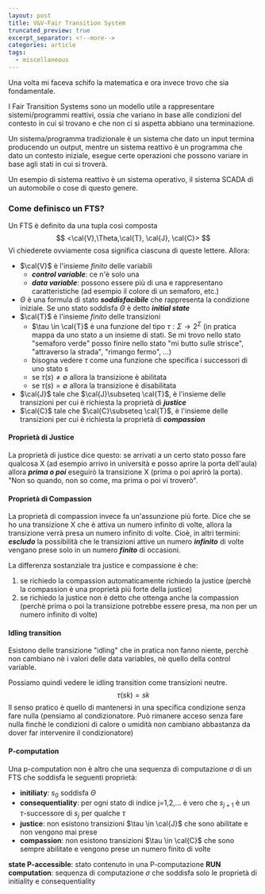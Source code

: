 ```yaml
---
layout: post
title: V&V-Fair Transition System
truncated_preview: true
excerpt_separator: <!--more-->
categories: article
tags:
  - miscellaneous
---
```

<!--more-->
Una volta mi faceva schifo la matematica e ora invece trovo che sia fondamentale.

I Fair Transition Systems sono un modello utile a rappresentare sistemi/programmi reattivi, ossia che variano in base alle condizioni del contesto in cui si trovano e che non ci si aspetta abbiano una terminazione. 

Un sistema/programma tradizionale è un sistema che dato un input termina producendo un output, mentre un sistema reattivo è un programma che dato un contesto iniziale, esegue certe operazioni che possono variare in base agli stati in cui si troverà. 

Un esempio di sistema reattivo è un sistema operativo, il sistema SCADA di un automobile o cose di questo genere.

### Come definisco un FTS?
Un FTS è definito da una tupla così composta
$$
<\cal{V},\Theta,\cal{T}, \cal{J}, \cal{C}>
$$
Vi chiederete ovviamente cosa significa ciascuna di queste lettere. Allora:
- $\cal{V}$ è l'insieme *finito* delle variabili 
	- ***control variable***: ce n'è solo una 
	- ***data variable***: possono essere più di una e rappresentano caratteristiche (ad esempio il colore di un semaforo, etc.)
- $\Theta$ è una formula di stato ***soddisfacibile*** che rappresenta la condizione iniziale. Se uno stato soddisfa $\Theta$ è detto ***initial state***
- $\cal{T}$ è l'insieme *finito* delle transizioni
	- $\tau \in \cal{T}$ è una funzione del tipo $\tau: \Sigma \to 2^\Sigma$ (in pratica mappa da uno stato a un insieme di stati. Se mi trovo nello stato "semaforo verde" posso finire nello stato "mi butto sulle strisce", "attraverso la strada", "rimango fermo", ...) 
	- bisogna vedere $\tau$ come una funzione che specifica i successori di uno stato s
	- se $\tau(s)\ne \emptyset$ allora la transizione è abilitata
	- se $\tau(s)=\emptyset$ allora la transizione è disabilitata
- $\cal{J}$ tale che $\cal{J}\subseteq \cal{T}$, è l'insieme delle transizioni per cui è richiesta la proprietà di ***justice***
- $\cal{C}$ tale che $\cal{C}\subseteq \cal{T}$,  è l'insieme delle transizioni per cui è richiesta la proprietà di ***compassion***

#### Proprietà di Justice
La proprietà di justice dice questo: se arrivati a un certo stato posso fare qualcosa X (ad esempio arrivo in università e posso aprire la porta dell'aula) allora ***prima o poi*** eseguirò la transizione X (prima o poi aprirò la porta). "Non so quando, non so come, ma prima o poi vi troverò".
#### Proprietà di Compassion
La proprietà di compassion invece fa un'assunzione più forte. Dice che se ho una transizione X che è attiva un numero infinito di volte, allora la transizione verrà presa un numero infinito di volte. Cioè, in altri termini: ***escludo*** la possibilità che le transizioni attive un numero ***infinito*** di volte vengano prese solo in un numero ***finito*** di occasioni.

La differenza sostanziale tra justice e compassione è che:
1. se richiedo la compassion automaticamente richiedo la justice (perchè la compassion è una proprietà più forte della justice)
2. se richiedo la justice non è detto che ottenga anche la compassion (perchè prima o poi la transizione potrebbe essere presa, ma non per un numero infinito di volte)


#### Idling transition
Esistono delle transizione "idling" che in pratica non fanno niente, perchè non cambiano nè i valori delle data variables, nè quello della control variable. 

Possiamo quindi vedere le idling transition come transizioni neutre.
$$τ(sk​)={sk​}$$
Il senso pratico è quello di mantenersi in una specifica condizione senza fare nulla (pensiamo al condizionatore. Può rimanere acceso senza fare nulla finchè le condizioni di calore o umidità non cambiano abbastanza da dover far intervenire il condizionatore)

#### P-computation
Una p-computation non è altro che una sequenza di computazione $\sigma$ di un FTS che soddisfa le seguenti proprietà:
- **initiliaty**: $s_0$ soddisfa $\Theta$ 
- **consequentiality**: per ogni stato di indice j=1,2,... è vero che $s_{j+1}$ è un $\tau$-successore di $s_j$ per qualche $\tau$
- **justice**: non esistono transizioni $\tau \in \cal{J}$ che sono abilitate e non vengono mai prese 
- **compassion**: non esistono transizioni $\tau \in \cal{C}$ che sono sempre abilitate e vengono prese un numero finito di volte

**state P-accessible**: stato contenuto in una P-computazione
**RUN computation**: sequenza di computazione $\sigma$ che soddisfa solo le proprietà di initiality e consequentiality
